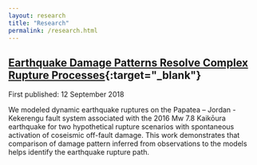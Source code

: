 ```yaml
---
layout: research
title: "Research"
permalink: /research.html
---
```


## [Earthquake Damage Patterns Resolve Complex Rupture Processes](https://agupubs.onlinelibrary.wiley.com/doi/10.1029/2018GL078842){:target="_blank"}

First published: 12 September 2018

We modeled dynamic earthquake ruptures on the Papatea – Jordan - Kekerengu fault system associated with the 2016 Mw 7.8 Kaikōura earthquake for two hypothetical rupture scenarios with spontaneous activation of coseismic off-fault damage. This work demonstrates that comparison of damage pattern inferred from observations to the models helps identify the earthquake rupture path.

